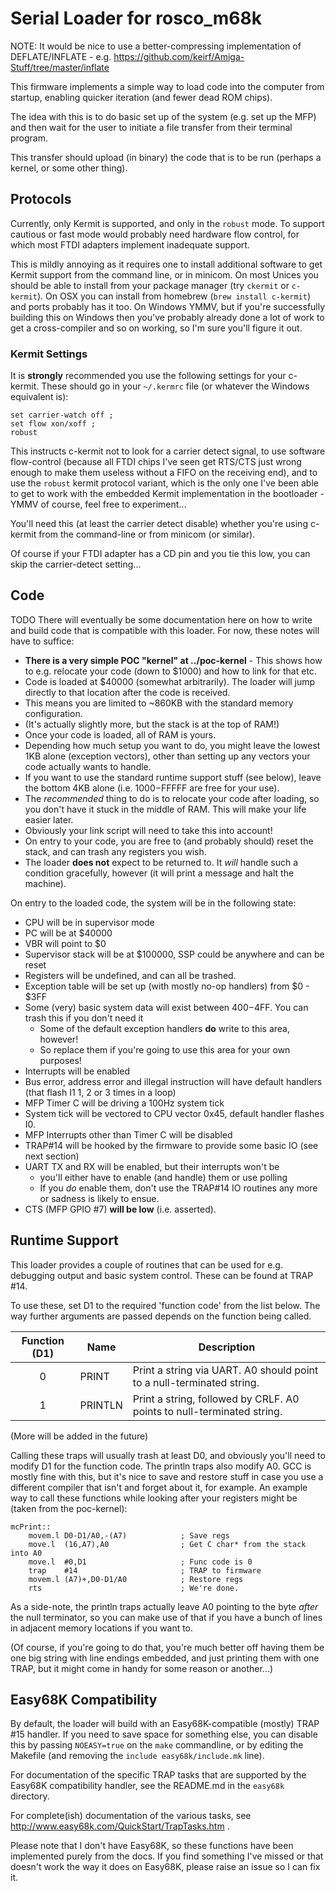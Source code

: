 # Serial Loader for rosco_m68k

NOTE: It would be nice to use a better-compressing implementation of 
DEFLATE/INFLATE - e.g. https://github.com/keirf/Amiga-Stuff/tree/master/inflate

This firmware implements a simple way to load code into the computer from startup,
enabling quicker iteration (and fewer dead ROM chips).

The idea with this is to do basic set up of the system (e.g. set up the MFP) and
then wait for the user to initiate a file transfer from their terminal program.

This transfer should upload (in binary) the code that is to be run (perhaps a kernel,
or some other thing).

## Protocols

Currently, only Kermit is supported, and only in the `robust` mode. To support
cautious or fast mode would probably need hardware flow control, for which
most FTDI adapters implement inadequate support.

This is mildly annoying as it requires one to install additional software 
to get Kermit support from the command line, or in minicom. On most Unices
you should be able to install from your package manager (try `ckermit` or 
`c-kermit`). On OSX you can install from homebrew (`brew install c-kermit`) 
and ports probably has it too. On Windows YMMV, but if you're successfully
building this on Windows then you've probably already done a lot of work to
get a cross-compiler and so on working, so I'm sure you'll figure it out.

### Kermit Settings

It is **strongly** recommended you use the following settings for your
c-kermit. These should go in your `~/.kermrc` file (or whatever the 
Windows equivalent is):

```
set carrier-watch off ;
set flow xon/xoff ;
robust
```

This instructs c-kermit not to look for a carrier detect signal, to use
software flow-control (because all FTDI chips I've seen get RTS/CTS 
just wrong enough to make them useless without a FIFO on the receiving 
end), and to use the `robust` kermit protocol variant, which is the only 
one I've been able to get to work with the embedded Kermit implementation 
in the bootloader - YMMV of course, feel free to experiment...

You'll need this (at least the carrier detect disable) whether you're
using c-kermit from the command-line or from minicom (or similar).

Of course if your FTDI adapter has a CD pin and you tie this low, you
can skip the carrier-detect setting...
 
## Code

TODO There will eventually be some documentation here on how to write and
build code that is compatible with this loader. For now, these notes
will have to suffice:

* **There is a very simple POC "kernel" at ../poc-kernel** - This shows how to
  e.g. relocate your code (down to $1000) and how to link for that etc.
* Code is loaded at $40000 (somewhat arbitrarily). The loader will jump
  directly to that location after the code is received.
* This means you are limited to ~860KB with the standard memory configuration.
* (It's actually slightly more, but the stack is at the top of RAM!)
* Once your code is loaded, all of RAM is yours.
* Depending how much setup you want to do, you might leave the lowest 1KB 
  alone (exception vectors), other than setting up any vectors your code
  actually wants to handle.
* If you want to use the standard runtime support stuff (see below), leave the
  bottom 4KB alone (i.e. $1000-$FFFFF are free for your use). 
* The _recommended_ thing to do is to relocate your code after loading,
  so you don't have it stuck in the middle of RAM. This will make your
  life easier later.
* Obviously your link script will need to take this into account!
* On entry to your code, you are free to (and probably should) reset the
  stack, and can trash any registers you wish. 
* The loader **does not** expect to be returned to. It _will_ handle
  such a condition gracefully, however (it will print a message and halt
  the machine).
  
On entry to the loaded code, the system will be in the following state:

* CPU will be in supervisor mode
* PC will be at $40000
* VBR will point to $0
* Supervisor stack will be at $100000, SSP could be anywhere and can be reset
* Registers will be undefined, and can all be trashed.
* Exception table will be set up (with mostly no-op handlers) from $0 - $3FF 
* Some (very) basic system data will exist between $400-$4FF. You can trash this if you don't need it
  * Some of the default exception handlers **do** write to this area, however!
  * So replace them if you're going to use this area for your own purposes!
* Interrupts will be enabled 
* Bus error, address error and illegal instruction will have default handlers (that flash I1 1, 2 or 3 times in a loop)
* MFP Timer C will be driving a 100Hz system tick
* System tick will be vectored to CPU vector 0x45, default handler flashes I0.
* MFP Interrupts other than Timer C will be disabled
* TRAP#14 will be hooked by the firmware to provide some basic IO (see next section)
* UART TX and RX will be enabled, but their interrupts won't be 
  * you'll either have to enable (and handle) them or use polling
  * If you _do_ enable them, don't use the TRAP#14 IO routines any more or sadness is likely to ensue.
* CTS (MFP GPIO #7) **will be low** (i.e. asserted). 

## Runtime Support

This loader provides a couple of routines that can be used for e.g. debugging
output and basic system control. These can be found at TRAP #14. 

To use these, set D1 to the required 'function code' from the list below.
The way further arguments are passed depends on the function being called.

| Function (D1) | Name            | Description                                                           |
|:-------------:|-----------------|-----------------------------------------------------------------------|
|0              | PRINT           | Print a string via UART. A0 should point to a null-terminated string. |
|1              | PRINTLN         | Print a string, followed by CRLF. A0 points to null-terminated string.|

(More will be added in the future)

Calling these traps will usually trash at least D0, and obviously you'll
need to modify D1 for the function code. The println traps also modify A0.
GCC is mostly fine with this, but it's nice to save and restore stuff in
case you use a different compiler that isn't and forget about it, for
example. An example way to call these functions while looking after your
registers might be (taken from the poc-kernel):

```
mcPrint::
    movem.l D0-D1/A0,-(A7)            ; Save regs
    move.l  (16,A7),A0                ; Get C char* from the stack into A0
    move.l  #0,D1                     ; Func code is 0
    trap    #14                       ; TRAP to firmware
    movem.l (A7)+,D0-D1/A0            ; Restore regs
    rts                               ; We're done.
```

As a side-note, the println traps actually leave A0 pointing to the byte
_after_ the null terminator, so you can make use of that if you have a 
bunch of lines in adjacent memory locations if you want to.

(Of course, if you're going to do that, you're much better off having them be
one big string with line endings embedded, and just printing them with 
one TRAP, but it might come in handy for some reason or another...)

## Easy68K Compatibility

By default, the loader will build with an Easy68K-compatible (mostly) 
TRAP #15 handler. If you need to save space for something else, you can 
disable this by passing `NOEASY=true` on the `make` commandline, or 
by editing the Makefile (and removing the `include easy68k/include.mk`
line).

For documentation of the specific TRAP tasks that are supported by the
Easy68K compatibility handler, see the README.md in the `easy68k` 
directory.

For complete(ish) documentation of the various tasks, see
http://www.easy68k.com/QuickStart/TrapTasks.htm .

Please note that I don't have Easy68K, so these functions have been
implemented purely from the docs. If you find something I've missed
or that doesn't work the way it does on Easy68K, please raise an 
issue so I can fix it.


